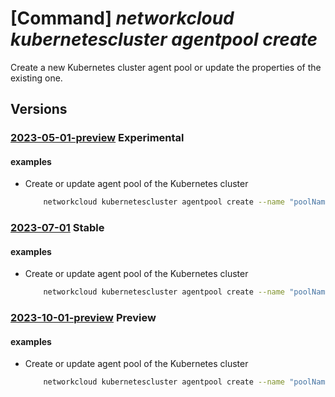 # [Command] _networkcloud kubernetescluster agentpool create_

Create a new Kubernetes cluster agent pool or update the properties of the existing one.

## Versions

### [2023-05-01-preview](/Resources/mgmt-plane/L3N1YnNjcmlwdGlvbnMve30vcmVzb3VyY2Vncm91cHMve30vcHJvdmlkZXJzL21pY3Jvc29mdC5uZXR3b3JrY2xvdWQva3ViZXJuZXRlc2NsdXN0ZXJzL3t9L2FnZW50cG9vbHMve30=/2023-05-01-preview.xml) **Experimental**

<!-- mgmt-plane /subscriptions/{}/resourcegroups/{}/providers/microsoft.networkcloud/kubernetesclusters/{}/agentpools/{} 2023-05-01-preview -->

#### examples

- Create or update agent pool of the Kubernetes cluster
    ```bash
        networkcloud kubernetescluster agentpool create --name "poolName" --kubernetes-cluster-name "kubernetesClusterName" --resource-group "resourceGroupName" --admin-username "azureuser" --ssh-key-values 'ssh-rsa AAAAB3NzaC1yc2EAAAADAQABAAABgt5SjWU= admin@vm' --count 3 --mode "System" --vm-sku-name "NC_M16_v1" --agent-options hugepages-count=96 hugepages-size="1G" --attached-network-configuration l2-networks="[{networkId:'/subscriptions/123e4567-e89b-12d3-a456-426655440000/resourceGroups/resourceGroupName/providers/Microsoft.NetworkCloud/l2Networks/l2NetworkName',pluginType:'DPDK'}]" l3-networks="[{networkId:'/subscriptions/123e4567-e89b-12d3-a456-426655440000/resourceGroups/resourceGroupName/providers/Microsoft.NetworkCloud/l3Networks/l3NetworkName,pluginType:'SRIOV',ipamEnabled:'False'}]" trunked-networks="[{networkId:'/subscriptions/123e4567-e89b-12d3-a456-426655440000/resourceGroups/resourceGroupName/providers/Microsoft.NetworkCloud/trunkedNetworks/trunkedNetworkName',pluginType:'MACVLAN'}]" --labels="[{key:'kubernetes.label',value:'true'}]" --taints="[{key:'kubernetes.taint',value:'true'}]" --upgrade-settings max-surge="1" --availability-zones="['zone1','zone2']"
    ```

### [2023-07-01](/Resources/mgmt-plane/L3N1YnNjcmlwdGlvbnMve30vcmVzb3VyY2Vncm91cHMve30vcHJvdmlkZXJzL21pY3Jvc29mdC5uZXR3b3JrY2xvdWQva3ViZXJuZXRlc2NsdXN0ZXJzL3t9L2FnZW50cG9vbHMve30=/2023-07-01.xml) **Stable**

<!-- mgmt-plane /subscriptions/{}/resourcegroups/{}/providers/microsoft.networkcloud/kubernetesclusters/{}/agentpools/{} 2023-07-01 -->

#### examples

- Create or update agent pool of the Kubernetes cluster
    ```bash
        networkcloud kubernetescluster agentpool create --name "poolName" --kubernetes-cluster-name "kubernetesClusterName" --resource-group "resourceGroupName" --admin-username "azureuser" --ssh-key-values 'ssh-rsa AAAAB3NzaC1yc2EAAAADAQABAAABgt5SjWU= admin@vm' --count 3 --mode "System" --vm-sku-name "NC_M16_v1" --agent-options hugepages-count=96 hugepages-size="1G" --attached-network-configuration l2-networks="[{networkId:'/subscriptions/123e4567-e89b-12d3-a456-426655440000/resourceGroups/resourceGroupName/providers/Microsoft.NetworkCloud/l2Networks/l2NetworkName',pluginType:'DPDK'}]" l3-networks="[{networkId:'/subscriptions/123e4567-e89b-12d3-a456-426655440000/resourceGroups/resourceGroupName/providers/Microsoft.NetworkCloud/l3Networks/l3NetworkName,pluginType:'SRIOV',ipamEnabled:'False'}]" trunked-networks="[{networkId:'/subscriptions/123e4567-e89b-12d3-a456-426655440000/resourceGroups/resourceGroupName/providers/Microsoft.NetworkCloud/trunkedNetworks/trunkedNetworkName',pluginType:'MACVLAN'}]" --labels="[{key:'kubernetes.label',value:'true'}]" --taints="[{key:'kubernetes.taint',value:'true'}]" --upgrade-settings max-surge="1" --availability-zones="['zone1','zone2']"
    ```

### [2023-10-01-preview](/Resources/mgmt-plane/L3N1YnNjcmlwdGlvbnMve30vcmVzb3VyY2Vncm91cHMve30vcHJvdmlkZXJzL21pY3Jvc29mdC5uZXR3b3JrY2xvdWQva3ViZXJuZXRlc2NsdXN0ZXJzL3t9L2FnZW50cG9vbHMve30=/2023-10-01-preview.xml) **Preview**

<!-- mgmt-plane /subscriptions/{}/resourcegroups/{}/providers/microsoft.networkcloud/kubernetesclusters/{}/agentpools/{} 2023-10-01-preview -->

#### examples

- Create or update agent pool of the Kubernetes cluster
    ```bash
        networkcloud kubernetescluster agentpool create --name "poolName" --kubernetes-cluster-name "kubernetesClusterName" --resource-group "resourceGroupName" --admin-username "azureuser" --ssh-key-values 'ssh-rsa AAAAB3NzaC1yc2EAAAADAQABAAABgt5SjWU= admin@vm' --count 3 --mode "System" --vm-sku-name "NC-XXXXX" --agent-options hugepages-count=96 hugepages-size="1G" --attached-network-configuration l2-networks="[{networkId:'/subscriptions/123e4567-e89b-12d3-a456-426655440000/resourceGroups/resourceGroupName/providers/Microsoft.NetworkCloud/l2Networks/l2NetworkName',pluginType:'DPDK'}]" l3-networks="[{networkId:'/subscriptions/123e4567-e89b-12d3-a456-426655440000/resourceGroups/resourceGroupName/providers/Microsoft.NetworkCloud/l3Networks/l3NetworkName,pluginType:'SRIOV',ipamEnabled:'False'}]" trunked-networks="[{networkId:'/subscriptions/123e4567-e89b-12d3-a456-426655440000/resourceGroups/resourceGroupName/providers/Microsoft.NetworkCloud/trunkedNetworks/trunkedNetworkName',pluginType:'MACVLAN'}]" --labels="[{key:'kubernetes.label',value:'true'}]" --taints="[{key:'kubernetes.taint',value:'true'}]" --upgrade-settings max-surge="1" --availability-zones="['zone1','zone2']"
    ```
